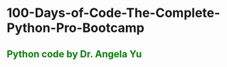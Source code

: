 # 100-Days-of-Code-The-Complete-Python-Pro-Bootcamp
<h2 style="color:green">Python code by Dr. Angela Yu</h2>
